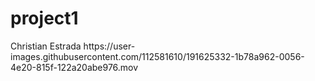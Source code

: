 # project1
<head>
 Christian Estrada 
</head>
https://user-images.githubusercontent.com/112581610/191625332-1b78a962-0056-4e20-815f-122a20abe976.mov
